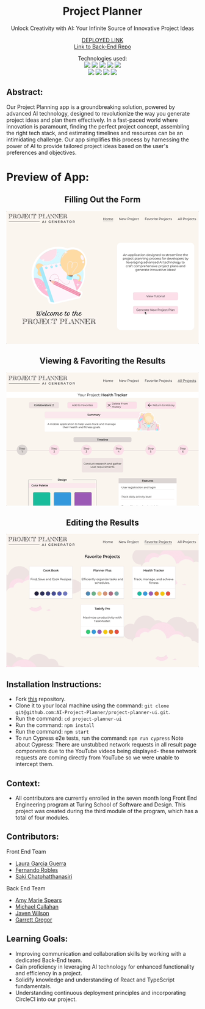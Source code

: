 <div align="center">
<h1> Project Planner</h1>
Unlock Creativity with AI: Your Infinite Source of Innovative Project Ideas

[DEPLOYED LINK](https://project-planner-ui.vercel.app/)<br>
[Link to Back-End Repo](https://github.com/AI-Project-Planner/project_planner_be)

Technologies used:<br>
  <img src="https://img.shields.io/badge/React-20232A?style=for-the-badge&logo=react&logoColor=61DAFB" />
  <img src="https://img.shields.io/badge/CSS3-1572B6?style=for-the-badge&logo=css3&logoColor=white" />
  <img src="https://img.shields.io/badge/HTML5-E34F26?style=for-the-badge&logo=html5&logoColor=white" />
  <img src="https://img.shields.io/badge/chatGPT-74aa9c?style=for-the-badge&logo=openai&logoColor=white" />
  <img src="https://img.shields.io/badge/-cypress-%23E5E5E5?style=for-the-badge&logo=cypress&logoColor=058a5e" />
  <br>
  <img src="https://img.shields.io/badge/TypeScript-007ACC?style=for-the-badge&logo=typescript&logoColor=white" />
  <img src="https://img.shields.io/badge/NPM-%23CB3837.svg?style=for-the-badge&logo=npm&logoColor=white"/>
  <img src="https://img.shields.io/badge/React_Router-CA4245?style=for-the-badge&logo=react-router&logoColor=white"/>
  <img src="https://img.shields.io/badge/vercel-%23000000.svg?style=for-the-badge&logo=vercel&logoColor=white"/>
</div>

## Abstract: 
Our Project Planning app is a groundbreaking solution, powered by advanced AI technology, designed to revolutionize the way you generate project ideas and plan them effectively. In a fast-paced world where innovation is paramount, finding the perfect project concept, assembling the right tech stack, and estimating timelines and resources can be an intimidating challenge. Our app simplifies this process by harnessing the power of AI to provide tailored project ideas based on the user's preferences and objectives.

# Preview of App:
 <div align='center'> 
  <h2>Filling Out the Form </h2>
  <img src="./src/images/project1.gif" alt="gif showing form being filled out" />
  <h2>Viewing & Favoriting the Results</h2>
    <img src="./src/images/project2.gif" alt="gif showing view and favoriting of results" />
  <h2>Editing the Results</h2>
    <img src="./src/images/project3.gif" alt="gif showing editing of results" />
 </div>

## Installation Instructions:
- Fork [this](https://github.com/AI-Project-Planner/project-planner-ui) repository. 
- Clone it to your local machine using the command: `git clone git@github.com:AI-Project-Planner/project-planner-ui.git`.
- Run the command: `cd project-planner-ui`
- Run the command: `npm install`
- Run the command: `npm start`
- To run Cypress e2e tests, run the command: `npm run cypress`
Note about Cypress: There are unstubbed network requests in all result page components due to the YouTube videos being displayed- these network requests are coming directly from YouTube so we were unable to intercept them.

## Context:
- All contributors are currently enrolled in the seven month long Front End Engineering program at Turing School of Software and Design. This project was created during the third module of the program, which has a total of four modules. 

## Contributors:
Front End Team
- [Laura Garcia Guerra](https://github.com/lauraguerra1)
- [Fernando Robles](https://github.com/fernandorobles97)
- [Saki Chatphatthanasiri](https://github.com/sakisandrac)

Back End Team
- <a href="https://github.com/amspears007">Amy Marie Spears</a>
- <a href="https://github.com/calforcal">Michael Callahan </a>
- <a href="https://github.com/javenb022">Javen Wilson</a>
- <a href="https://github.com/garrettgregor">Garrett Gregor</a>

## Learning Goals:
- Improving communication and collaboration skills by working with a dedicated Back-End team.
- Gain proficiency in leveraging AI technology for enhanced functionality and efficiency in a project.
- Solidify knowledge and understanding of React and TypeScript fundamentals.
- Understanding continuous deployment principles and incorporating CircleCI into our project.
